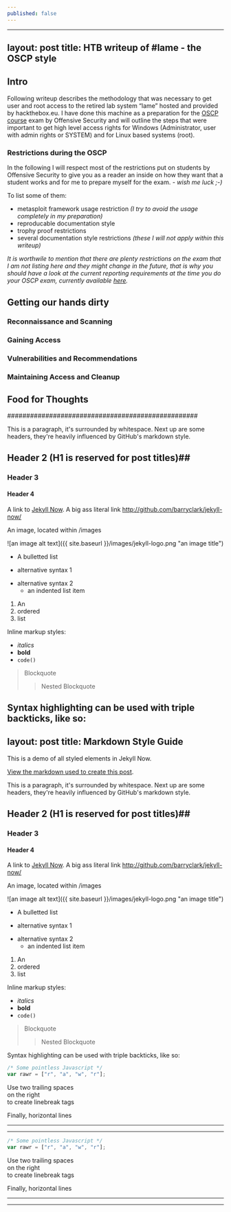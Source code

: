 ```yaml
---
published: false
---
```

---
layout: post
title: HTB writeup of #lame - the OSCP style
---

## Intro

Following writeup describes the methodology that was necessary to get user and root access to the retired lab system “lame” hosted and provided by hackthebox.eu.
I have done this machine as a preparation for the [OSCP course](https://www.offensive-security.com/pwk-oscp/) exam by Offensive Security and will outline the steps that were important to get high level access rights for Windows (Administrator, user with admin rights or SYSTEM) and for Linux based systems (root).

### Restrictions during the OSCP

In the following I will respect most of the restrictions put on students by Offensive Security to give you as a reader an inside on how they want that a student works and for me to prepare myself for the exam. _- wish me luck ;-)_

To list some of them:

* metasploit framework usage restriction _(I try to avoid the usage completely in my preparation)_
* reproducable documentation style 
* trophy proof restrictions
* several documentation style restrictions _(these I will not apply within this writeup)_ 

_It is worthwile to mention that there are plenty restrictions on the exam that I am not listing here and they might change in the future, that is why you should have a look at the current reporting requirements at the time you do your OSCP exam, currently available [here](https://help.offensive-security.com/hc/en-us/articles/360040165632)._

## Getting our hands dirty

### Reconnaissance and Scanning
### Gaining Access
### Vulnerabilities and Recommendations
### Maintaining Access and Cleanup

## Food for Thoughts



##################################################

This is a paragraph, it's surrounded by whitespace. Next up are some headers, they're heavily influenced by GitHub's markdown style.

## Header 2 (H1 is reserved for post titles)##

### Header 3

#### Header 4

A link to [Jekyll Now](http://github.com/barryclark/jekyll-now/). A big ass literal link <http://github.com/barryclark/jekyll-now/>

An image, located within /images

![an image alt text]({{ site.baseurl }}/images/jekyll-logo.png "an image title")

* A bulletted list
- alternative syntax 1
+ alternative syntax 2
  - an indented list item

1. An
2. ordered
3. list

Inline markup styles:

- _italics_
- **bold**
- `code()`

> Blockquote
>> Nested Blockquote

Syntax highlighting can be used with triple backticks, like so:
---
layout: post
title: Markdown Style Guide
---

This is a demo of all styled elements in Jekyll Now.

[View the markdown used to create this post](https://raw.githubusercontent.com/barryclark/www.jekyllnow.com/gh-pages/_posts/2014-6-19-Markdown-Style-Guide.md).

This is a paragraph, it's surrounded by whitespace. Next up are some headers, they're heavily influenced by GitHub's markdown style.

## Header 2 (H1 is reserved for post titles)##

### Header 3

#### Header 4

A link to [Jekyll Now](http://github.com/barryclark/jekyll-now/). A big ass literal link <http://github.com/barryclark/jekyll-now/>

An image, located within /images

![an image alt text]({{ site.baseurl }}/images/jekyll-logo.png "an image title")

* A bulletted list
- alternative syntax 1
+ alternative syntax 2
  - an indented list item

1. An
2. ordered
3. list

Inline markup styles:

- _italics_
- **bold**
- `code()`

> Blockquote
>> Nested Blockquote

Syntax highlighting can be used with triple backticks, like so:

```javascript
/* Some pointless Javascript */
var rawr = ["r", "a", "w", "r"];
```

Use two trailing spaces  
on the right  
to create linebreak tags  

Finally, horizontal lines

----
****
```javascript
/* Some pointless Javascript */
var rawr = ["r", "a", "w", "r"];
```

Use two trailing spaces  
on the right  
to create linebreak tags  

Finally, horizontal lines

----
****